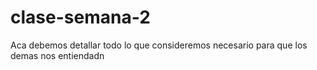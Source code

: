 # clase-semana-2

Aca debemos detallar todo lo que consideremos necesario para que los demas nos entiendadn
